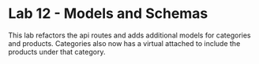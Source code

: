 
# Lab 12 - Models and Schemas
This lab refactors the api routes and adds additional models for categories and products.  Categories also now has a virtual attached to include the products under that category.